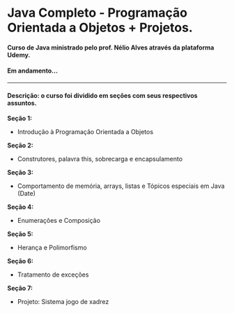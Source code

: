 # Java Completo - Programação Orientada a Objetos + Projetos.
<h4>Curso de Java ministrado pelo prof. Nélio Alves através da plataforma Udemy.</h4>
<h4>Em andamento...</h4>

****************************************************************************
<h4>Descrição: o curso foi dividido em seções com seus respectivos assuntos.</h4>

**Seção 1:**
  - Introdução à Programação Orientada a Objetos

**Seção 2:**
  - Construtores, palavra this, sobrecarga e encapsulamento

**Seção 3:**
  - Comportamento de memória, arrays, listas e Tópicos especiais em Java (Date)

**Seção 4:**
  - Enumerações e Composição
  
  **Seção 5:**
  - Herança e Polimorfismo
  
  **Seção 6:**
  - Tratamento de exceções
  
  **Seção 7:**
  - Projeto: Sistema jogo de xadrez



